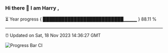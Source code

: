 ### Hi there 👋 I am Harry , 

⏳ Year progress { ██████████████████████████▁▁▁▁ } 88.11 %

---

⏰ Updated on Sat, 18 Nov 2023 14:36:27 GMT

![Progress Bar CI](https://github.com/duykhang68/duykhang68/workflows/Progress%20Bar%20CI/badge.svg)
